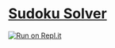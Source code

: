 # [Sudoku Solver](https://www.freecodecamp.org/learn/quality-assurance/quality-assurance-projects/sudoku-solver)

[![Run on Repl.it](https://repl.it/badge/github/ThomasErhel/boilerplate-project-sudoku-solver)](https://replit.com/@ThomasErhel/boilerplate-project-sudoku-solver)
